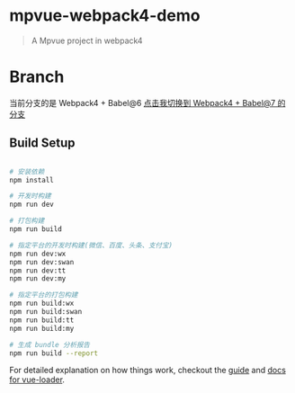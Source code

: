 # mpvue-webpack4-demo

> A Mpvue project in webpack4

# Branch
当前分支的是 Webpack4 + Babel@6
[点击我切换到 Webpack4 + Babel@7 的分支](https://github.com/BugKun/mpvue-webpack4-demo/tree/feature/babel%407)

## Build Setup

``` bash

# 安装依赖
npm install

# 开发时构建
npm run dev

# 打包构建
npm run build

# 指定平台的开发时构建(微信、百度、头条、支付宝)
npm run dev:wx
npm run dev:swan
npm run dev:tt
npm run dev:my

# 指定平台的打包构建
npm run build:wx
npm run build:swan
npm run build:tt
npm run build:my

# 生成 bundle 分析报告
npm run build --report
```

For detailed explanation on how things work, checkout the [guide](http://vuejs-templates.github.io/webpack/) and [docs for vue-loader](http://vuejs.github.io/vue-loader).
